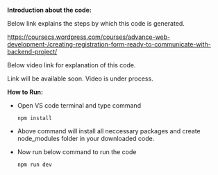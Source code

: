 **Introduction about the code:**

Below link explains the steps by which this code is generated.

https://coursecs.wordpress.com/courses/advance-web-development-/creating-registration-form-ready-to-communicate-with-backend-project/

Below video link for explanation of this code.

Link will be available soon. Video is under process.

**How to Run:**

- Open VS code terminal and type command

      npm install

- Above command will install all neccessary packages and create node_modules folder in your downloaded code.

- Now run below command to run the code

      npm run dev
